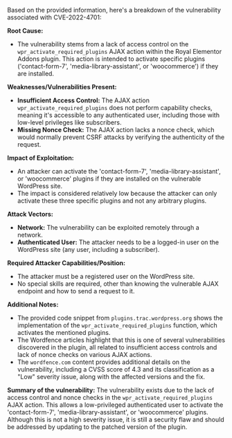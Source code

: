 Based on the provided information, here's a breakdown of the vulnerability associated with CVE-2022-4701:

**Root Cause:**

*   The vulnerability stems from a lack of access control on the `wpr_activate_required_plugins` AJAX action within the Royal Elementor Addons plugin. This action is intended to activate specific plugins ('contact-form-7', 'media-library-assistant', or 'woocommerce') if they are installed.

**Weaknesses/Vulnerabilities Present:**

*   **Insufficient Access Control:** The AJAX action `wpr_activate_required_plugins` does not perform capability checks, meaning it's accessible to any authenticated user, including those with low-level privileges like subscribers.
*   **Missing Nonce Check:** The AJAX action lacks a nonce check, which would normally prevent CSRF attacks by verifying the authenticity of the request.

**Impact of Exploitation:**

*   An attacker can activate the 'contact-form-7', 'media-library-assistant', or 'woocommerce' plugins if they are installed on the vulnerable WordPress site.
*   The impact is considered relatively low because the attacker can only activate these three specific plugins and not any arbitrary plugins.

**Attack Vectors:**

*   **Network:** The vulnerability can be exploited remotely through a network.
*   **Authenticated User:** The attacker needs to be a logged-in user on the WordPress site (any user, including a subscriber).

**Required Attacker Capabilities/Position:**

*   The attacker must be a registered user on the WordPress site.
*   No special skills are required, other than knowing the vulnerable AJAX endpoint and how to send a request to it.

**Additional Notes:**

*   The provided code snippet from `plugins.trac.wordpress.org` shows the implementation of the `wpr_activate_required_plugins` function, which activates the mentioned plugins.
*   The Wordfence articles highlight that this is one of several vulnerabilities discovered in the plugin, all related to insufficient access controls and lack of nonce checks on various AJAX actions.
*   The `wordfence.com` content provides additional details on the vulnerability, including a CVSS score of 4.3 and its classification as a "Low" severity issue, along with the affected versions and the fix.

**Summary of the vulnerability:**
The vulnerability exists due to the lack of access control and nonce checks in the  `wpr_activate_required_plugins` AJAX action. This allows a low-privileged authenticated user to activate the 'contact-form-7', 'media-library-assistant', or 'woocommerce' plugins. Although this is not a high severity issue, it is still a security flaw and should be addressed by updating to the patched version of the plugin.